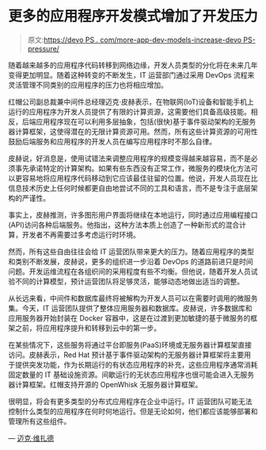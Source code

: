 # 更多的应用程序开发模式增加了开发压力

> 原文:[https://devo PS . com/more-app-dev-models-increase-devo PS-pressure/](https://devops.com/more-app-dev-models-increase-devops-pressure/)

随着越来越多的应用程序代码转移到网络边缘，开发人员类型的分化将在未来几年变得更加明显。随着这种转变的不断发生，IT 运营部门通过采用 DevOps 流程来灵活管理不同类别的应用程序的压力也将相应增加。

红帽公司副总裁兼中间件总经理迈克·皮赫表示，在物联网(IoT)设备和智能手机上运行的应用程序为开发人员提供了有限的计算资源，这需要他们具备高级技能。相反，后端应用程序现在可以利用多层抽象，包括(很快)基于事件驱动架构的无服务器计算框架，这使得潜在的无限计算资源可用。然而，所有这些计算资源的可用性鼓励后端服务和应用程序的开发人员在编写应用程序时不那么自律。

皮赫说，好消息是，使用试错法来调整应用程序的规模变得越来越容易，而不是必须事先承诺特定的计算架构。如果有些东西没有正常工作，微服务的模块化方法可以更容易地将应用程序代码移动到它应该最佳驻留的位置。他说，开发人员现在比信息技术历史上任何时候都更自由地尝试不同的工具和语言，而不是专注于底层架构的严谨性。

事实上，皮赫推测，许多图形用户界面将继续在本地运行，同时通过应用编程接口(API)访问各种后端服务。他指出，这种方法本质上创造了一种新形式的混合计算，开发者不再需要过多考虑运行时环境。

然而，所有这些自由往往会给 IT 运营团队带来更大的压力。随着应用程序的类型和类别不断发展，皮赫说，更多的组织进一步沿着 DevOps 的道路前进只是时间问题。开发运维流程在各组织间的采用程度有些不均衡。但他说，随着开发人员试验不同的计算模型，预计运营团队将足够灵活，能够动态地做出适当的调整。

从长远来看，中间件和数据库最终将被解构为开发人员可以在需要时调用的微服务集。今天，IT 运营团队提供了整体应用服务器和数据库。皮赫说，许多数据库和应用服务器开始封装在 Docker 容器中，这是在过渡到更加敏捷的基于微服务的框架之前，将应用程序提升和转移到云中的第一步。

在某些情况下，这些服务将通过平台即服务(PaaS)环境或无服务器计算框架直接访问。皮赫表示，Red Hat 预计基于事件驱动架构的无服务器计算框架将主要用于提供突发功能，作为长期运行的有状态应用程序的补充，这些应用程序通常消耗固定数量的 IT 基础设施资源。间歇运行的无状态应用程序也很可能会进入无服务器计算框架。红帽支持开源的 OpenWhisk 无服务器计算框架。

很明显，将会有更多类型的分布式应用程序在企业中运行。IT 运营团队可能无法控制什么类型的应用程序在何时何地运行。但是无论如何，他们都应该能够部署和管理所有这些组件。

— [迈克·维扎德](https://devops.com/author/mike-vizard/)